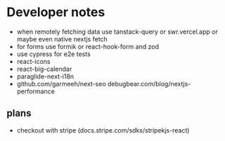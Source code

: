 # Developer notes
- when remotely fetching data use tanstack-query or swr.vercel.app or maybe even native nextjs fetch
- for forms use formik or react-hook-form and zod
- use cypress for e2e tests
- react-icons
- react-big-calendar
- paraglide-next-i18n
- github.com/garmeeh/next-seo
debugbear.com/blog/nextjs-performance



## plans
- checkout with stripe (docs.stripe.com/sdks/stripekjs-react)